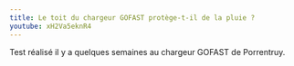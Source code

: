 ```yaml
---
title: Le toit du chargeur GOFAST protège-t-il de la pluie ?
youtube: xH2Va5eknR4
---
```


Test réalisé il y a quelques semaines au chargeur GOFAST de Porrentruy.
